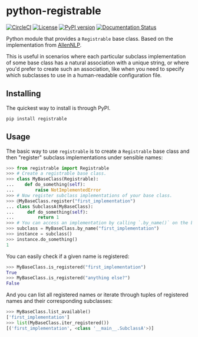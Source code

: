 # python-registrable

[![CircleCI](https://circleci.com/gh/epwalsh/python-registrable.svg?style=svg)](https://circleci.com/gh/epwalsh/python-registrable)
[![License](https://img.shields.io/github/license/epwalsh/python-registrable)](https://github.com/epwalsh/python-registrable/blob/master/LICENSE)
[![PyPI version](https://badge.fury.io/py/registrable.svg)](https://pypi.org/project/registrable/)
[![Documentation Status](https://readthedocs.org/projects/python-registrable/badge/?version=latest)](https://python-registrable.readthedocs.io/en/latest/?badge=latest)

Python module that provides a `Registrable` base class. Based on the implementation from [AllenNLP](https://github.com/allenai/allennlp).

This is useful in scenarios where each particular subclass implementation of some base class has a natural association with a unique string, or where you'd prefer to create such an association, like when you need to specify which subclasses to use in a human-readable configuration file.

## Installing

The quickest way to install is through PyPI.

```
pip install registrable
```

## Usage

The basic way to use `registrable` is to create a `Registrable` base class and then
"register" subclass implementations under sensible names:

```python
>>> from registrable import Registrable
>>> # Create a registrable base class.
>>> class MyBaseClass(Registrable):
...    def do_something(self):
...        raise NotImplementedError
>>> # Now register subclass implementations of your base class.
>>> @MyBaseClass.register("first_implementation")
... class SubclassA(MyBaseClass):
...     def do_something(self):
...         return 1
>>> # You can access an implementation by calling `.by_name()` on the base class.
>>> subclass = MyBaseClass.by_name("first_implementation")
>>> instance = subclass()
>>> instance.do_something()
1

```

You can easily check if a given name is registered:

```python
>>> MyBaseClass.is_registered("first_implementation")
True
>>> MyBaseClass.is_registered("anything else?")
False

```

And you can list all registered names or iterate through tuples of registered names and their corresponding subclasses:

```python
>>> MyBaseClass.list_available()
['first_implementation']
>>> list(MyBaseClass.iter_registered())
[('first_implementation', <class '__main__.SubclassA'>)]

```
